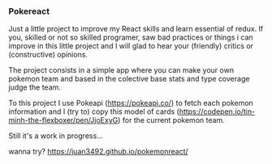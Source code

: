 ### Pokereact

Just a little project to improve my React skills and learn essential of redux. If you, skilled or not so skilled programer, saw bad practices or things i can improve in this little project and I will glad to hear your (friendly) critics or (constructive) opinions.

The project consists in a simple app where you can make your own pokemon team and based in the colective base stats and type coverage judge the team.

To this project I use Pokeapi (https://pokeapi.co/) to fetch each pokemon information and I (try to) copy this model of cards (https://codepen.io/tin-minh-the-flexboxer/pen/JjoExyG) for the current pokemon team.

Still it's a work in progress...

wanna try? https://juan3492.github.io/pokemonreact/
